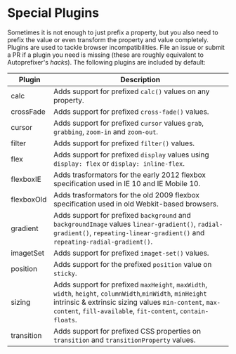 # Special Plugins
Sometimes it is not enough to just prefix a property, but you also need to prefix the value or even transform the property and value completely. Plugins are used to tackle browser incompatibilities. File an issue or submit a PR if a plugin you need is missing (these are roughly equivalent to Autoprefixer's *hacks*). The following plugins are included by default:


| Plugin | Description |
| ------ | ------------ |
| calc | Adds support for prefixed `calc()` values on any property. |
| crossFade | Adds support for prefixed `cross-fade()` values. |
| cursor | Adds support for prefixed `cursor` values `grab`, `grabbing`, `zoom-in` and `zoom-out`. |
| filter | Adds support for prefixed `filter()` values. |
| flex | Adds support for prefixed `display` values using `display: flex` or `display: inline-flex`. |
| flexboxIE | Adds trasformators for the early 2012 flexbox specification used in IE 10 and IE Mobile 10. |
| flexboxOld | Adds trasformators for the old 2009 flexbox specification used in old Webkit-based browsers. |
| gradient | Adds support for prefixed `background` and `backgroundImage` values `linear-gradient()`, `radial-gradient()`, `repeating-linear-gradient()` and `repeating-radial-gradient()`. |
| imagetSet | Adds support for prefixed `imaget-set()` values. |
| position | Adds support for the prefixed `position` value on `sticky`. |
| sizing | Adds support for prefixed `maxHeight`, `maxWidth`, `width`, `height`, `columnWidth`,`minWidth`, `minHeight` intrinsic & extrinsic sizing values `min-content`, `max-content`, `fill-available`, `fit-content`, `contain-floats`. |
| transition | Adds support for prefixed CSS properties on `transition` and `transitionProperty` values. |

